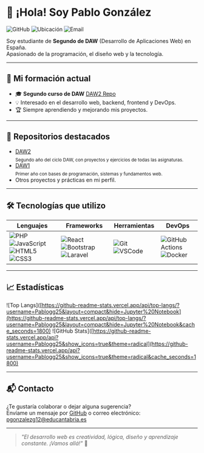 # 👋 ¡Hola! Soy Pablo González

![GitHub](https://img.shields.io/badge/GitHub-Pablogg25-black?logo=github) ![Ubicación](https://img.shields.io/badge/España-🇪🇸-red) ![Email](https://img.shields.io/badge/Email-pgonzalezg12@educantabria.es-blue)

Soy estudiante de **Segundo de DAW** (Desarrollo de Aplicaciones Web) en España.  
Apasionado de la programación, el diseño web y la tecnología.

---

## 🚀 Mi formación actual

- 🎓 **Segundo curso de DAW** [DAW2 Repo](https://github.com/Pablogg25/DAW2)
- 💡 Interesado en el desarrollo web, backend, frontend y DevOps.
- 🏆 Siempre aprendiendo y mejorando mis proyectos.

---

## 📌 Repositorios destacados

- [DAW2](https://github.com/Pablogg25/DAW2)  
  <sub>Segundo año del ciclo DAW, con proyectos y ejercicios de todas las asignaturas.</sub>
- [DAW1](https://github.com/Pablogg25/DAW1)  
  <sub>Primer año con bases de programación, sistemas y fundamentos web.</sub>
- Otros proyectos y prácticas en mi perfil.

---

## 🛠️ Tecnologías que utilizo

| Lenguajes | Frameworks | Herramientas | DevOps |
|---|---|---|---|
| ![PHP](https://img.shields.io/badge/PHP-777BB4?logo=php&logoColor=white) ![JavaScript](https://img.shields.io/badge/JavaScript-F7DF1E?logo=javascript&logoColor=black) ![HTML5](https://img.shields.io/badge/HTML5-E34F26?logo=html5&logoColor=white) ![CSS3](https://img.shields.io/badge/CSS3-1572B6?logo=css3&logoColor=white) | ![React](https://img.shields.io/badge/React-61DAFB?logo=react&logoColor=black) ![Bootstrap](https://img.shields.io/badge/Bootstrap-7952B3?logo=bootstrap&logoColor=white) ![Laravel](https://img.shields.io/badge/Laravel-FF2D20?logo=laravel&logoColor=white) | ![Git](https://img.shields.io/badge/Git-F05032?logo=git&logoColor=white) ![VSCode](https://img.shields.io/badge/VSCode-007ACC?logo=visual-studio-code&logoColor=white) | ![GitHub Actions](https://img.shields.io/badge/GitHub_Actions-2088FF?logo=github-actions&logoColor=white) ![Docker](https://img.shields.io/badge/Docker-2496ED?logo=docker&logoColor=white) |

---

## 📈 Estadísticas

![Top Langs]([https://github-readme-stats.vercel.app/api/top-langs/?username=Pablogg25&layout=compact&hide=Jupyter%20Notebook](https://github-readme-stats.vercel.app/api/top-langs/?username=Pablogg25&layout=compact&hide=Jupyter%20Notebook&cache_seconds=1800)
![GitHub Stats]([https://github-readme-stats.vercel.app/api?username=Pablogg25&show_icons=true&theme=radical](https://github-readme-stats.vercel.app/api?username=Pablogg25&show_icons=true&theme=radical&cache_seconds=1800)

---

## 📬 Contacto

¿Te gustaría colaborar o dejar alguna sugerencia?  
Envíame un mensaje por [GitHub](https://github.com/Pablogg25) o correo electrónico: pgonzalezg12@educantabria.es

---

> _"El desarrollo web es creatividad, lógica, diseño y aprendizaje constante. ¡Vamos allá!"_ 🚀
